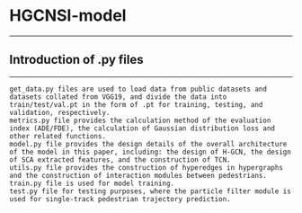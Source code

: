 # HGCNSI-model
___
## Introduction of .py files
___
    get_data.py files are used to load data from public datasets and datasets collated from VGG19, and divide the data into train/test/val.pt in the form of .pt for training, testing, and validation, respectively.
    metrics.py file provides the calculation method of the evaluation index (ADE/FDE), the calculation of Gaussian distribution loss and other related functions.
    model.py file provides the design details of the overall architecture of the model in this paper, including: the design of H-GCN, the design of SCA extracted features, and the construction of TCN.
    utils.py file provides the construction of hyperedges in hypergraphs and the construction of interaction modules between pedestrians.
    train.py file is used for model training.
    test.py file for testing purposes, where the particle filter module is used for single-track pedestrian trajectory prediction.

